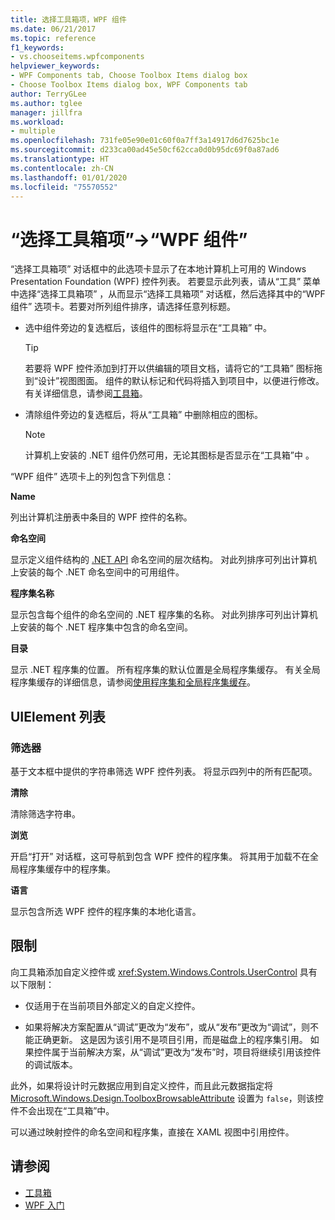 ```yaml
---
title: 选择工具箱项，WPF 组件
ms.date: 06/21/2017
ms.topic: reference
f1_keywords:
- vs.chooseitems.wpfcomponents
helpviewer_keywords:
- WPF Components tab, Choose Toolbox Items dialog box
- Choose Toolbox Items dialog box, WPF Components tab
author: TerryGLee
ms.author: tglee
manager: jillfra
ms.workload:
- multiple
ms.openlocfilehash: 731fe05e90e01c60f0a7ff3a14917d6d7625bc1e
ms.sourcegitcommit: d233ca00ad45e50cf62cca0d0b95dc69f0a87ad6
ms.translationtype: HT
ms.contentlocale: zh-CN
ms.lasthandoff: 01/01/2020
ms.locfileid: "75570552"
---
```

# <a name="choose-toolbox-items-wpf-components"></a>“选择工具箱项”->“WPF 组件”

“选择工具箱项”  对话框中的此选项卡显示了在本地计算机上可用的 Windows Presentation Foundation (WPF) 控件列表。 若要显示此列表，请从“工具”  菜单中选择“选择工具箱项”  ，从而显示“选择工具箱项”  对话框，然后选择其中的“WPF 组件”  选项卡。若要对所列组件排序，请选择任意列标题。

- 选中组件旁边的复选框后，该组件的图标将显示在“工具箱”  中。

    > [!TIP]
    > 若要将 WPF 控件添加到打开以供编辑的项目文档，请将它的“工具箱”  图标拖到“设计”视图图面。 组件的默认标记和代码将插入到项目中，以便进行修改。 有关详细信息，请参阅[工具箱](../../ide/reference/toolbox.md)。

- 清除组件旁边的复选框后，将从“工具箱”  中删除相应的图标。

    > [!NOTE]
    > 计算机上安装的 .NET 组件仍然可用，无论其图标是否显示在“工具箱”中  。

“WPF 组件”  选项卡上的列包含下列信息：

**Name**

列出计算机注册表中条目的 WPF 控件的名称。

**命名空间**

显示定义组件结构的 [.NET API](/dotnet/api/?view=netframework-4.7) 命名空间的层次结构。 对此列排序可列出计算机上安装的每个 .NET 命名空间中的可用组件。

**程序集名称**

显示包含每个组件的命名空间的 .NET 程序集的名称。 对此列排序可列出计算机上安装的每个 .NET 程序集中包含的命名空间。

**目录**

显示 .NET 程序集的位置。 所有程序集的默认位置是全局程序集缓存。 有关全局程序集缓存的详细信息，请参阅[使用程序集和全局程序集缓存](/dotnet/framework/app-domains/working-with-assemblies-and-the-gac)。

## <a name="uielement-list"></a>UIElement 列表

### <a name="filter"></a>筛选器

基于文本框中提供的字符串筛选 WPF 控件列表。 将显示四列中的所有匹配项。

**清除**

清除筛选字符串。

**浏览**

开启“打开”  对话框，这可导航到包含 WPF 控件的程序集。 将其用于加载不在全局程序集缓存中的程序集。

**语言**

显示包含所选 WPF 控件的程序集的本地化语言。

## <a name="limitations"></a>限制

向工具箱添加自定义控件或 <xref:System.Windows.Controls.UserControl> 具有以下限制：

- 仅适用于在当前项目外部定义的自定义控件。

- 如果将解决方案配置从“调试”更改为“发布”，或从“发布”更改为“调试”，则不能正确更新。 这是因为该引用不是项目引用，而是磁盘上的程序集引用。 如果控件属于当前解决方案，从“调试”更改为“发布”时，项目将继续引用该控件的调试版本。

此外，如果将设计时元数据应用到自定义控件，而且此元数据指定将 [Microsoft.Windows.Design.ToolboxBrowsableAttribute](/previous-versions/visualstudio/visual-studio-2010/bb547991(v=vs.100)) 设置为 `false`，则该控件不会出现在“工具箱”中。

可以通过映射控件的命名空间和程序集，直接在 XAML 视图中引用控件。

## <a name="see-also"></a>请参阅

- [工具箱](../../ide/reference/toolbox.md)
- [WPF 入门](../../designers/getting-started-with-wpf.md)
